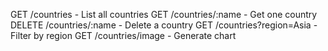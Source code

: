 GET /countries              - List all countries
GET /countries/:name        - Get one country
DELETE /countries/:name     - Delete a country
GET /countries?region=Asia  - Filter by region
GET /countries/image        - Generate chart
